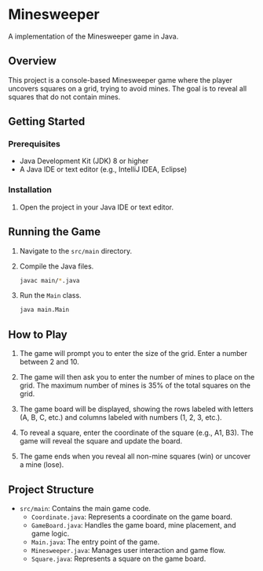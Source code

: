 # Minesweeper

A implementation of the Minesweeper game in Java.

## Overview

This project is a console-based Minesweeper game where the player uncovers squares on a grid, trying to avoid mines. The goal is to reveal all squares that do not contain mines.

## Getting Started

### Prerequisites

- Java Development Kit (JDK) 8 or higher
- A Java IDE or text editor (e.g., IntelliJ IDEA, Eclipse)

### Installation

1. Open the project in your Java IDE or text editor.

## Running the Game

1. Navigate to the `src/main` directory.

2. Compile the Java files.

    ```bash
    javac main/*.java
    ```

3. Run the `Main` class.

    ```bash
    java main.Main
    ```

## How to Play

1. The game will prompt you to enter the size of the grid. Enter a number between 2 and 10.

2. The game will then ask you to enter the number of mines to place on the grid. The maximum number of mines is 35% of the total squares on the grid.

3. The game board will be displayed, showing the rows labeled with letters (A, B, C, etc.) and columns labeled with numbers (1, 2, 3, etc.).

4. To reveal a square, enter the coordinate of the square (e.g., A1, B3). The game will reveal the square and update the board.

5. The game ends when you reveal all non-mine squares (win) or uncover a mine (lose).

## Project Structure

- `src/main`: Contains the main game code.
  - `Coordinate.java`: Represents a coordinate on the game board.
  - `GameBoard.java`: Handles the game board, mine placement, and game logic.
  - `Main.java`: The entry point of the game.
  - `Minesweeper.java`: Manages user interaction and game flow.
  - `Square.java`: Represents a square on the game board.

